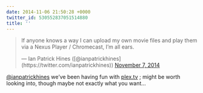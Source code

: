 ```yaml
---
date: 2014-11-06 21:50:28 +0000
twitter_id: 530552837051514880
title: ''
---
```


<blockquote class="twitter-tweet"><p lang="en" dir="ltr">If anyone knows a way I can upload my own movie files and play them via a Nexus Player / Chromecast, I’m all ears.</p>&mdash; Ian Patrick Hines ([@ianpatrickhines](https://twitter.com/ianpatrickhines)) <a href="https://twitter.com/ianpatrickhines/status/530549022230986754?ref_src=twsrc%5Etfw">November 7, 2014</a></blockquote>
<script async src="https://platform.twitter.com/widgets.js" charset="utf-8"></script>

[@ianpatrickhines](https://twitter.com/ianpatrickhines) we’ve been having fun with [plex.tv](http://plex.tv) ; might be worth looking into, though maybe not exactly what you want…
